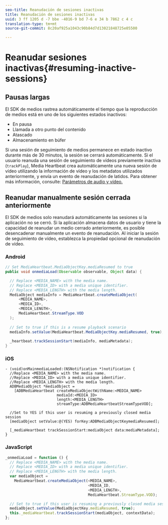 ```yaml
---
seo-title: Reanudación de sesiones inactivas
title: Reanudación de sesiones inactivas
uuid: 3 ff 1205 d -7 bbe -4016-9 bd 7-6 e 34 b 7862 c 4 c
translation-type: tm+mt
source-git-commit: 8c20af925a1043c90b84d7d13021848725e05500

---
```



# Reanudar sesiones inactivas{#resuming-inactive-sessions}

## Pausas largas

El SDK de medios rastrea automáticamente el tiempo que la reproducción de medios está en uno de los siguientes estados inactivos:

* En pausa
* Llamada a otro punto del contenido
* Atascado
* Almacenamiento en búfer

Si una sesión de seguimiento de medios permanece en estado inactivo durante más de 30 minutos, la sesión se cerrará automáticamente. Si el usuario reanuda una sesión de seguimiento de vídeos previamente inactiva (`trackPlay`), Media Heartbeat crea automáticamente una nueva sesión de vídeo utilizando la información de vídeo y los metadatos utilizados anteriormente, y envía un evento de reanudación de latidos. Para obtener más información, consulte: [Parámetros de audio y vídeo.](../../metrics-and-metadata/audio-video-parameters.md)

## Reanudar manualmente sesión cerrada anteriormente

El SDK de medios solo reanudará automáticamente las sesiones si la aplicación no se cerró. Si la aplicación almacena datos de usuario y tiene la capacidad de reanudar un medio cerrado anteriormente, es posible desencadenar manualmente un evento de reanudación. Al iniciar la sesión de seguimiento de vídeo, establezca la propiedad opcional de reanudación de vídeo.

### Android

```java
// Set MediaHeartbeat.MediaObjectKey.mediaResumed to true 
public void onmediaLoad(Observable observable, Object data) { 

  // Replace <MEDIA_NAME> with the media name. 
  // Replace <MEDIA_ID> with a media unique identifier. 
  // Replace <MEDIA_LENGTH> with the media length.  
  MediaObject mediaInfo = MediaHeartbeat.createMediaObject(  
      <MEDIA_NAME>,  
      <MEDIA_ID>,  
      <MEDIA_LENGTH>,  
      MediaHeartbeat.StreamType.VOD 
  ); 
   
  // Set to true if this is a resume playback scenario 
  mediaInfo.setValue(MediaHeartbeat.MediaObjectKey.mediaResumed, true);
   
  _heartbeat.trackSessionStart(mediaInfo, mediaMetadata); 
}
```

### iOS

```
- (void)onMainmediaLoaded:(NSNotification *)notification { 
  //Replace <MEDIA_NAME> with the media name. 
  //Replace <MEDIA_ID> with a media unique identifier. 
  //Replace <MEDIA_LENGTH> with the media length.     
  ADBMediaObject *mediaObject =  
    [ADBMediaHeartbeat createMediaObjectWithName:<MEDIA_NAME> 
                       mediaId:<MEDIA_ID> 
                       length:<MEDIA_LENGTH> 
                       streamType:ADBMediaHeartbeatStreamTypeVOD]; 

  //Set to YES if this user is resuming a previously closed media session 
  [mediaObject setValue:@(YES) forKey:ADBMediaObjectKeymediaResumed];

  [_mediaHeartbeat trackSessionStart:mediaObject data:mediaMetadata]; 
} 
```

### JavaScript

```js
_onmediaLoad = function () { 
  // Replace <MEDIA_NAME> with the media name. 
  // Replace <MEDIA_ID> with a media unique identifier. 
  // Replace <MEDIA_LENGTH> with the media length.  
  var mediaObject =  
    MediaHeartbeat.createMediaObject(<MEDIA_NAME>,  
                                     <MEDIA_ID,  
                                     <MEDIA_LENGTH>,  
                                     MediaHeartbeat.StreamType.VOD);

  // Set to true if this user is resuming a previously closed media session 
  mediaObject.setValue(MediaObjectKey.mediaResumed, true); 
  this._mediaHeartbeat.trackSessionStart(mediaObject, contextData); 
};
```

